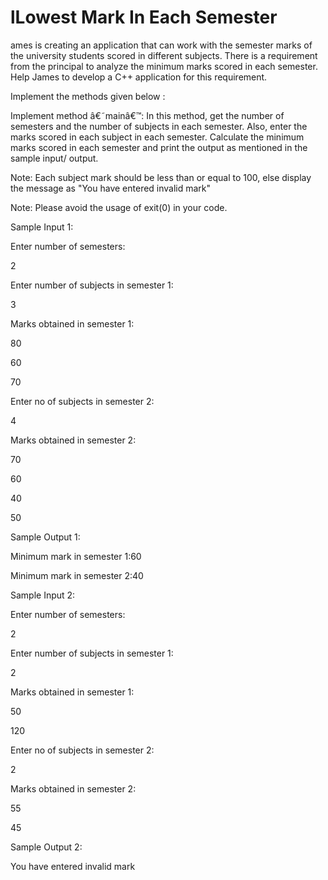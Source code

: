 # lLowest Mark In Each Semester

ames is creating an application that can work with the semester marks of the university students scored in different subjects. There is a requirement from the principal to analyze the minimum marks scored in each semester. Help James to develop a C++ application for this requirement.

Implement the methods given below :

Implement method â€˜mainâ€™: In this method, get the number of semesters and the number of subjects in each semester. Also, enter the marks scored in each subject in each semester. Calculate the minimum marks scored in each semester and print the output as mentioned in the sample input/ output.

Note: Each subject mark should be less than or equal to 100, else display the message as "You have entered invalid mark"

Note: Please avoid the usage of exit(0) in your code.  

Sample Input 1:

Enter number of semesters:

2

Enter number of subjects in semester 1:

3

Marks obtained in semester 1:

80

60

70

Enter no of subjects in  semester 2:

4

Marks obtained in semester 2:

70

60

40

50

Sample Output 1:

Minimum mark in semester 1:60

Minimum mark in semester 2:40


Sample Input 2:

Enter number of semesters:

2

Enter number of subjects in semester 1:

2

Marks obtained in semester 1:

50

120

Enter no of subjects in semester 2:

2

Marks obtained in semester 2:

55

45

Sample Output 2:

You have entered invalid mark

